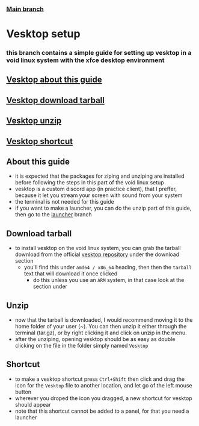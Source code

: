 ### [Main branch](https://github.com/P-OEM/P-OEM-s-void-setup)

# Vesktop setup
### this branch contains a simple guide for setting up vesktop in a void linux system with the xfce desktop environment

## [Vesktop about this guide](#about-this-guide)
## [Vesktop download tarball](#download-tarball)
## [Vesktop unzip](#unzip)
## [Vesktop shortcut](#shortcut)

## About this guide
* it is expected that the packages for ziping and unziping are installed before following the steps in this part of the void linux setup
* vesktop is a custom discord app (in practice client), that I preffer, because it let you stream your screen with sound from your system
* the terminal is not needed for this guide
* if you want to make a launcher, you can do the unzip part of this guide, then go to the [launcher](https://github.com/P-OEM/P-OEM-s-void-setup/tree/launcher) branch

## Download tarball
* to install vesktop on the void linux system, you can grab the tarball download from the official [vesktop repository](https://github.com/Vencord/Vesktop?tab=readme-ov-file) under the download section
  * you'll find this under `amd64 / x86_64` heading, then then the `tarball` text that will download it once clicked
    * do this unless you use an `ARM` system, in that case look at the section under

## Unzip
* now that the tarball is downloaded, I would recommend moving it to the home folder of your user (~). You can then unzip it either through the terminal (tar.gz), or by right clicking it and click on unzip in the menu.
* after the unziping, opening vesktop should be as easy as double clicking on the file in the folder simply named `Vesktop`

## Shortcut
* to make a vesktop shortcut press `Ctrl+Shift` then click and drag the icon for the `Vesktop` file to another location, and let go of the left mouse button
* wherever you droped the icon you dragged, a new shortcut for vesktop should appear
* note that this shortcut cannot be added to a panel, for that you need a launcher
